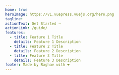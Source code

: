 ```yaml
---
home: true
heroImage: https://v1.vuepress.vuejs.org/hero.png
tagline:
actionText: Get Started →
actionLink: /guide/
features:
  - title: Feature 1 Title
    details: Feature 1 Description
  - title: Feature 2 Title
    details: Feature 2 Description
  - title: Feature 3 Title
    details: Feature 3 Description
footer: Made by Raghav with ❤️
---
```

